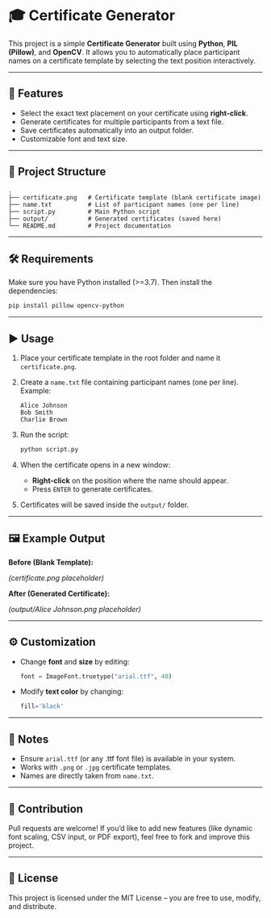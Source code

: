 
# 🎓 Certificate Generator

This project is a simple **Certificate Generator** built using **Python**, **PIL (Pillow)**, and **OpenCV**.
It allows you to automatically place participant names on a certificate template by selecting the text position interactively.

---

## 🚀 Features

* Select the exact text placement on your certificate using **right-click**.
* Generate certificates for multiple participants from a text file.
* Save certificates automatically into an output folder.
* Customizable font and text size.

---

## 📂 Project Structure

```
.
├── certificate.png   # Certificate template (blank certificate image)
├── name.txt          # List of participant names (one per line)
├── script.py         # Main Python script
├── output/           # Generated certificates (saved here)
└── README.md         # Project documentation
```

---

## 🛠️ Requirements

Make sure you have Python installed (>=3.7). Then install the dependencies:

```bash
pip install pillow opencv-python
```

---

## ▶️ Usage

1. Place your certificate template in the root folder and name it `certificate.png`.
2. Create a `name.txt` file containing participant names (one per line).
   Example:

   ```
   Alice Johnson
   Bob Smith
   Charlie Brown
   ```
3. Run the script:

   ```bash
   python script.py
   ```
4. When the certificate opens in a new window:

   * **Right-click** on the position where the name should appear.
   * Press `ENTER` to generate certificates.
5. Certificates will be saved inside the `output/` folder.

---

## 🖼️ Example Output

**Before (Blank Template):**

*(certificate.png placeholder)*

**After (Generated Certificate):**

*(output/Alice Johnson.png placeholder)*

---

## ⚙️ Customization

* Change **font** and **size** by editing:

  ```python
  font = ImageFont.truetype("arial.ttf", 40)
  ```
* Modify **text color** by changing:

  ```python
  fill='black'
  ```

---

## 📌 Notes

* Ensure `arial.ttf` (or any .ttf font file) is available in your system.
* Works with `.png` or `.jpg` certificate templates.
* Names are directly taken from `name.txt`.

---

## 🤝 Contribution

Pull requests are welcome! If you’d like to add new features (like dynamic font scaling, CSV input, or PDF export), feel free to fork and improve this project.

---

## 📜 License

This project is licensed under the MIT License – you are free to use, modify, and distribute.

